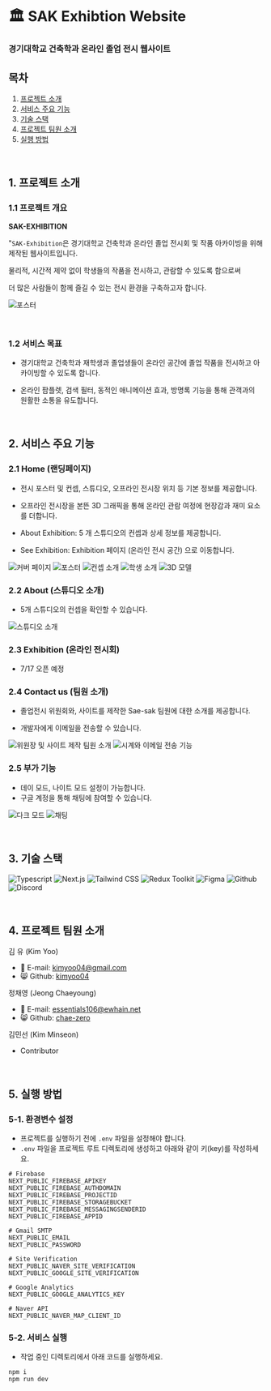 # 🏛 SAK Exhibtion Website

### 경기대학교 건축학과 온라인 졸업 전시 웹사이트

## 목차

1. [프로젝트 소개](#1-프로젝트-소개)
2. [서비스 주요 기능](#2-서비스-주요-기능)
3. [기술 스택](#3-기술-스택)
4. [프로젝트 팀원 소개](#4-프로젝트-팀원-소개)
5. [실행 방법](#5-실행-방법)

<br>

## **1. 프로젝트 소개**

### **1.1 프로젝트 개요**

**SAK-EXHIBITION**

"`SAK-Exhibition`은 경기대학교 건축학과 온라인 졸업 전시회 및 작품 아카이빙을 위해 제작된 웹사이트입니다.

물리적, 시간적 제약 없이 학생들의 작품을 전시하고, 관람할 수 있도록 함으로써

더 많은 사람들이 함께 즐길 수 있는 전시 환경을 구축하고자 합니다.

![포스터](./public/images/poster.jpg)

<br>

### **1.2 서비스 목표**

- 경기대학교 건축학과 재학생과 졸업생들이 온라인 공간에 졸업 작품을 전시하고 아카이빙할 수 있도록 합니다.

- 온라인 팜플렛, 검색 필터, 동적인 애니메이션 효과, 방명록 기능을 통해 관객과의 원활한 소통을 유도합니다.

<br>

## **2. 서비스 주요 기능**

### **2.1 Home (랜딩페이지)**

- 전시 포스터 및 컨셉, 스튜디오, 오프라인 전시장 위치 등 기본 정보를 제공합니다.

- 오프라인 전시장을 본뜬 3D 그래픽을 통해 온라인 관람 여정에 현장감과 재미 요소를 더합니다.

- About Exhibition: 5 개 스튜디오의 컨셉과 상세 정보를 제공합니다.

- See Exhibition: Exhibition 페이지 (온라인 전시 공간) 으로 이동합니다.

![커버 페이지](./public/images/readme/01-cover.png)
![포스터](./public/images/readme/02-oveseer.png)
![컨셉 소개](./public/images/readme/03-about.png)
![학생 소개](./public/images/readme/04-playerlist.png)
![3D 모델](./public/images/readme/05-3dmodel.png)

### **2.2 About (스튜디오 소개)**

- 5개 스튜디오의 컨셉을 확인할 수 있습니다.

![스튜디오 소개](./public/images/readme/06-studios.png)

### **2.3 Exhibition (온라인 전시회)**

- 7/17 오픈 예정

### **2.4 Contact us (팀원 소개)**

- 졸업전시 위원회와, 사이트를 제작한 Sae-sak 팀원에 대한 소개를 제공합니다.

- 개발자에게 이메일을 전송할 수 있습니다.

![위원장 및 사이트 제작 팀원 소개](./public/images/readme/07-teamsaesak.png)
![시계와 이메일 전송 기능](./public/images/readme/08-clock.png)

### **2.5 부가 기능**

- 데이 모드, 나이트 모드 설정이 가능합니다.
- 구글 계정을 통해 채팅에 참여할 수 있습니다.

![다크 모드](./public/images/readme/09-dark.png)
![채팅](./public/images/readme/10-chat.png)

<br>

## **3. 기술 스택**

![Typescript](https://img.shields.io/badge/-Typescript-3178C6?style=flat-square&logo=Typescript&logoColor=white) ![Next.js](https://img.shields.io/badge/-Next.js-000000?style=flat-square&logo=Next.js&logoColor=white) ![Tailwind CSS](https://img.shields.io/badge/-tailwindcss-06B6D4?style=flat-square&logo=tailwindcss&logoColor=white) ![Redux Toolkit](https://img.shields.io/badge/-redux-764ABC?style=flat-square&logo=redux&logoColor=white) ![Figma](https://img.shields.io/badge/-Figma-F24E1E?style=flat-square&logo=Figma&logoColor=white) ![Github](https://img.shields.io/badge/-Github-181717?style=flat-square&logo=GitHub&logoColor=white) ![Discord](https://img.shields.io/badge/-Discord-7289DA?style=flat-square&logo=Discord&logoColor=white)

<br>

## **4. 프로젝트 팀원 소개**

김 유 (Kim Yoo)

- :e-mail: E-mail: [kimyoo04@gmail.com](mailto:kimyoo04@gmail.com)
- :smile_cat: Github: [kimyoo04](https://github.com/kimyoo04)

정채영 (Jeong Chaeyoung)

- :e-mail: E-mail: [essentials106@ewhain.net](mailto:essentials106@ewhain.net)
- :smile_cat: Github: [chae-zero](https://github.com/chae-zero)

김민선 (Kim Minseon)

- Contributor

<br>

## **5. 실행 방법**

### 5-1. 환경변수 설정

- 프로젝트를 실행하기 전에 `.env` 파일을 설정해야 합니다.
- `.env` 파일을 프로젝트 루트 디렉토리에 생성하고 아래와 같이 키(key)를 작성하세요.

```
# Firebase
NEXT_PUBLIC_FIREBASE_APIKEY
NEXT_PUBLIC_FIREBASE_AUTHDOMAIN
NEXT_PUBLIC_FIREBASE_PROJECTID
NEXT_PUBLIC_FIREBASE_STORAGEBUCKET
NEXT_PUBLIC_FIREBASE_MESSAGINGSENDERID
NEXT_PUBLIC_FIREBASE_APPID

# Gmail SMTP
NEXT_PUBLIC_EMAIL
NEXT_PUBLIC_PASSWORD

# Site Verification
NEXT_PUBLIC_NAVER_SITE_VERIFICATION
NEXT_PUBLIC_GOOGLE_SITE_VERIFICATION

# Google Analytics
NEXT_PUBLIC_GOOGLE_ANALYTICS_KEY

# Naver API
NEXT_PUBLIC_NAVER_MAP_CLIENT_ID
```

### 5-2. 서비스 실행

- 작업 중인 디렉토리에서 아래 코드를 실행하세요.

```
npm i
npm run dev
```
